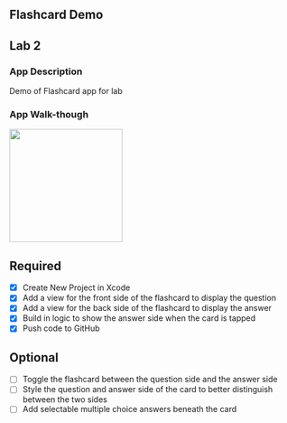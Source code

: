 ## Flashcard Demo


## Lab 2

### App Description
Demo of Flashcard app for lab

### App Walk-though


<img src="https://media.giphy.com/media/LpvB0jLJDWsBfeUrm8/giphy.gif" width=200><br>


## Required
- [x] Create New Project in Xcode
- [x] Add a view for the front side of the flashcard to display the question
- [x] Add a view for the back side of the flashcard to display the answer
- [x] Build in logic to show the answer side when the card is tapped
- [x] Push code to GitHub
## Optional
- [ ] Toggle the flashcard between the question side and the answer side
- [ ] Style the question and answer side of the card to better distinguish between the two sides
- [ ] Add selectable multiple choice answers beneath the card
